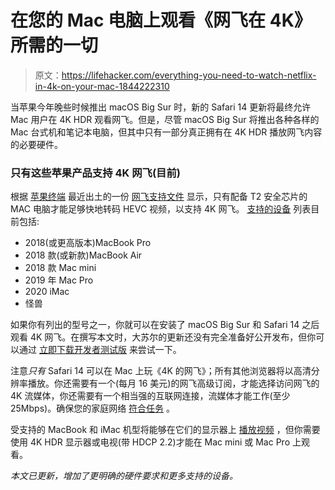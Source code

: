 # 在您的 Mac 电脑上观看《网飞在 4K》所需的一切

> 原文：<https://lifehacker.com/everything-you-need-to-watch-netflix-in-4k-on-your-mac-1844222310>

当苹果今年晚些时候推出 macOS Big Sur 时，新的 Safari 14 更新将最终允许 Mac 用户在 4K HDR 观看网飞。但是，尽管 macOS Big Sur 将推出各种各样的 Mac 台式机和笔记本电脑，但其中只有一部分真正拥有在 4K HDR 播放网飞内容的必要硬件。



### **只有这些苹果产品支持 4K 网飞(目前)**

根据 [苹果终端](https://appleterm.com/2020/09/30/streaming-netflix-4k-on-macos-big-sur-requires-a-mac-with-a-t2-security-chip) 最近出土的一份 [网飞支持文件](https://help.netflix.com/en/node/55764) 显示，只有配备 T2 安全芯片的 MAC 电脑才能足够快地转码 HEVC 视频，以支持 4K 网飞。 [支持的设备](https://support.apple.com/en-us/HT208862) 列表目前包括:

*   2018(或更高版本)MacBook Pro
*   2018 款(或新款)MacBook Air
*   2018 款 Mac mini
*   2019 年 Mac Pro
*   2020 iMac
*   怪兽

如果你有列出的型号之一，你就可以在安装了 macOS Big Sur 和 Safari 14 之后观看 4K 网飞。在撰写本文时，大苏尔的更新还没有完全准备好公开发布，但你可以通过 [立即下载开发者测试版](https://lifehacker.com/how-to-beta-test-apples-new-os-updates-from-wwdc-2020-1844123711) 来尝试一下。

注意*只有* Safari 14 可以在 Mac 上玩《4K 的网飞》；所有其他浏览器将以高清分辨率播放。你还需要有一个(每月 16 美元)的网飞高级订阅，才能选择访问网飞的 4K 流媒体，你还需要有一个相当强的互联网连接，流媒体才能工作(至少 25Mbps)。确保您的家庭网络 [符合任务](https://lifehacker.com/how-to-check-if-your-internet-is-fast-enough-to-stream-1837542790) 。

受支持的 MacBook 和 iMac 机型将能够在它们的显示器上 [播放视频](https://support.apple.com/en-us/HT210980) ，但你需要使用 4K HDR 显示器或电视(带 HDCP 2.2)才能在 Mac mini 或 Mac Pro 上观看。

*本文已更新，增加了更明确的硬件要求和更多支持的设备。*